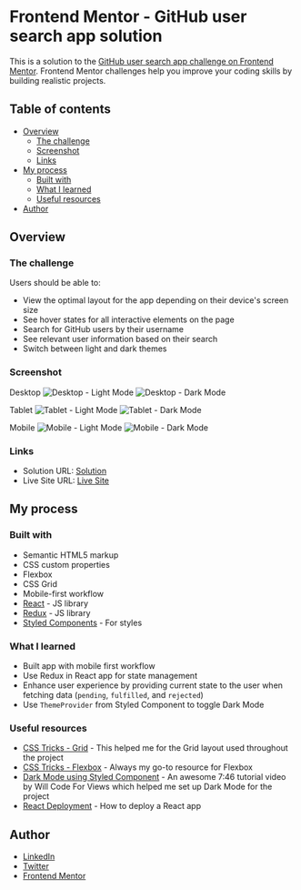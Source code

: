 # Frontend Mentor - GitHub user search app solution

This is a solution to the [GitHub user search app challenge on Frontend Mentor](https://www.frontendmentor.io/challenges/github-user-search-app-Q09YOgaH6). Frontend Mentor challenges help you improve your coding skills by building realistic projects.


## Table of contents

- [Overview](#overview)
  - [The challenge](#the-challenge)
  - [Screenshot](#screenshot)
  - [Links](#links)
- [My process](#my-process)
  - [Built with](#built-with)
  - [What I learned](#what-i-learned)
  - [Useful resources](#useful-resources)
- [Author](#author)


## Overview

### The challenge

Users should be able to:

- View the optimal layout for the app depending on their device's screen size
- See hover states for all interactive elements on the page
- Search for GitHub users by their username
- See relevant user information based on their search
- Switch between light and dark themes

### Screenshot

Desktop
![Desktop - Light Mode](./reference/desktop-light.png)
![Desktop - Dark Mode](./reference/desktop-dark.png)

Tablet
![Tablet - Light Mode](./reference/tablet-light.png)
![Tablet - Dark Mode](./reference/tablet-dark.png)

Mobile
![Mobile - Light Mode](./reference/mobile-light.png)
![Mobile - Dark Mode](./reference/mobile-dark.png)

### Links

- Solution URL: [Solution](https://github.com/vinhyan/github-user-search-app.git)
- Live Site URL: [Live Site](vinhyan.github.io/github-user-search-app/)


## My process 

### Built with

- Semantic HTML5 markup
- CSS custom properties
- Flexbox
- CSS Grid
- Mobile-first workflow
- [React](https://reactjs.org/) - JS library
- [Redux](https://redux.js.org/) - JS library
- [Styled Components](https://styled-components.com/) - For styles

### What I learned

- Built app with mobile first workflow
- Use Redux in React app for state management
-  Enhance user experience by providing current state to the user when fetching data (`pending`, `fulfilled`, and `rejected`) 
- Use `ThemeProvider` from Styled Component to toggle Dark Mode

### Useful resources

- [CSS Tricks - Grid](https://css-tricks.com/snippets/css/complete-guide-grid/) - This helped me for the Grid layout used throughout the project
- [CSS Tricks - Flexbox](https://css-tricks.com/snippets/css/a-guide-to-flexbox/) - Always my go-to resource for Flexbox 
- [Dark Mode using Styled Component](https://create-react-app.dev/docs/deployment/) - An awesome 7:46 tutorial video by Will Code For Views which helped me set up Dark Mode for the project
- [React Deployment](https://create-react-app.dev/docs/deployment/) - How to deploy a React app


## Author

- [LinkedIn](https://www.linkedin.com/in/vinhnhan126/)
- [Twitter](https://twitter.com/vinhnhan9)
- [Frontend Mentor](https://www.frontendmentor.io/profile/vinhyan)
